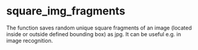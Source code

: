 # square_img_fragments
The function saves random unique square fragments of an image (located inside or outside defined bounding box) as jpg. It can be useful e.g. in image recognition.
